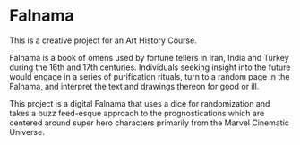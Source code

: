 # Falnama

This is a creative project for an Art History Course. 

Falnama is a book of omens used by fortune tellers in Iran, India and Turkey during the 16th and 17th centuries.
Individuals seeking insight into the future would engage in a series of purification rituals, turn to a random 
page in the Falnama, and interpret the text and drawings thereon for good or ill.

This project is a digital Falnama that uses a dice for randomization and takes a buzz feed-esque approach to the prognostications 
which are centered around super hero characters primarily from the Marvel Cinematic Universe. 
